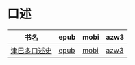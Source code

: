 # 口述

| 书名 | epub | mobi | azw3 |
| --- | --- | --- | --- |
| [津巴多口述史](http://ct.dalanmei.com/f/31084289-570256885-259119) | [epub](http://ct.dalanmei.com/f/31084289-570256885-259119) | [mobi](http://ct.dalanmei.com/f/31084289-570107691-40b5c7) | [azw3](http://ct.dalanmei.com/f/31084289-571415354-4b5526) |
